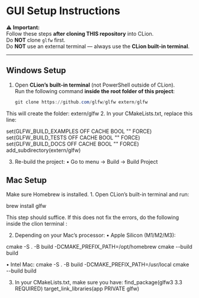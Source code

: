 # GUI Setup Instructions

⚠️ **Important:**  
Follow these steps **after cloning THIS repository** into CLion.  
Do **NOT** clone `glfw` first.  
Do **NOT** use an external terminal — always use the **CLion built-in terminal**.

---

## Windows Setup

1. Open **CLion’s built-in terminal** (not PowerShell outside of CLion).  
   Run the following command **inside the root folder of this project**:

   ```powershell
   git clone https://github.com/glfw/glfw extern/glfw

This will create the folder: extern/glfw
	2.	In your CMakeLists.txt, replace this line:

set(GLFW_BUILD_EXAMPLES OFF CACHE BOOL "" FORCE)
set(GLFW_BUILD_TESTS OFF CACHE BOOL "" FORCE)
set(GLFW_BUILD_DOCS OFF CACHE BOOL "" FORCE)
add_subdirectory(extern/glfw)

3.	Re-build the project:
	•	Go to menu → Build → Build Project

## Mac Setup

Make sure Homebrew is installed.
	1.	Open CLion’s built-in terminal and run:

 brew install glfw

 This step should suffice. If this does not fix the errors, do the following inside the clion terminal :

 2.	Depending on your Mac’s processor:
	•	Apple Silicon (M1/M2/M3):

cmake -S . -B build -DCMAKE_PREFIX_PATH=/opt/homebrew
cmake --build build

•	Intel Mac:
cmake -S . -B build -DCMAKE_PREFIX_PATH=/usr/local
cmake --build build

3.	In your CMakeLists.txt, make sure you have:
find_package(glfw3 3.3 REQUIRED)
target_link_libraries(app PRIVATE glfw)
